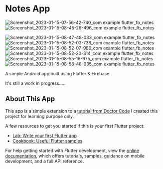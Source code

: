 # Notes App

![Screenshot_2023-01-15-07-56-42-740_com example flutter_fb_notes](https://user-images.githubusercontent.com/12216430/212521861-7b9ed72a-3dd2-4089-9f81-3d8b63efc118.jpg) ![Screenshot_2023-01-15-08-45-26-496_com example flutter_fb_notes](https://user-images.githubusercontent.com/12216430/212521864-82ba2541-4e3d-445d-8eb0-af9aa1c345a1.jpg)

![Screenshot_2023-01-15-08-47-48-033_com example flutter_fb_notes](https://user-images.githubusercontent.com/12216430/212521866-9edeb383-d70f-4560-bfe1-6949b6f7333f.jpg)
![Screenshot_2023-01-15-08-52-03-738_com example flutter_fb_notes](https://user-images.githubusercontent.com/12216430/212521867-5ec51ce2-d574-4671-a07a-8e58bb87ccfb.jpg)
![Screenshot_2023-01-15-08-52-07-980_com example flutter_fb_notes](https://user-images.githubusercontent.com/12216430/212521868-e2e25699-a93b-4db7-9a11-d88b33d978b8.jpg)
![Screenshot_2023-01-15-08-52-20-314_com example flutter_fb_notes](https://user-images.githubusercontent.com/12216430/212521870-a30b0366-9c66-4e32-9697-43f365d1f3ff.jpg)
![Screenshot_2023-01-15-08-55-16-975_com example flutter_fb_notes](https://user-images.githubusercontent.com/12216430/212521872-c6217229-c16a-485b-8345-2cc6010d62f7.jpg)
![Screenshot_2023-01-15-08-58-48-035_com example flutter_fb_notes](https://user-images.githubusercontent.com/12216430/212521873-e329270d-3e1a-4427-b5e6-4630b953228f.jpg)


A simple Android app built using Flutter & Firebase.

It's still a work in progress.....

## About This App

This app is  a simple extension to a [tutorial from Doctor Code](https://www.youtube.com/watch?v=fL8Ujzh5DQc)
I created this project for learning purpose only. 

A few resources to get you started if this is your first Flutter project:

- [Lab: Write your first Flutter app](https://docs.flutter.dev/get-started/codelab)
- [Cookbook: Useful Flutter samples](https://docs.flutter.dev/cookbook)

For help getting started with Flutter development, view the
[online documentation](https://docs.flutter.dev/), which offers tutorials,
samples, guidance on mobile development, and a full API reference.
